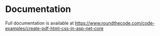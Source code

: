 # Documentation

Full documentation is available at https://www.roundthecode.com/code-examples/create-pdf-html-css-in-asp-net-core
